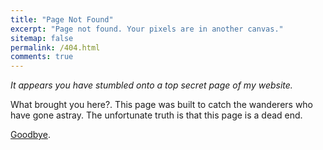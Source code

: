 ```yaml
---
title: "Page Not Found"
excerpt: "Page not found. Your pixels are in another canvas."
sitemap: false
permalink: /404.html
comments: true
---
```


<em>It appears you have stumbled onto a top secret page of my website.</em> 

What brought you here?. This page was built to catch the wanderers who have gone astray. The unfortunate truth is that this page is a dead end.

<a href="/">Goodbye</a>.

<div>
<style>
img, #quote, #comment-cat {
  display: block;
  margin-left: auto;
  margin-right: auto;
}
#author {
  float: right;
}
</style>


<div id="comment-cat"></div>
<div id="cat"></div>
<br/>
<div id="quote"></div>
<div id="author"></div>


<script type="text/javascript">

/*
  https://docs.thecatapi.com/ 
*/
const URL = 'https://api.thecatapi.com/v1/images/search?size=full';


(async function() {
  try {

    // CAT 
  
    let divTitle = document.getElementById("comment-cat");
    
    let divcat = document.getElementById("cat");
    console.log(`Initiating connection to ${URL}`);
    let response = await fetch(URL, {
       headers: {
       'x-api-key': "3ba18862-b370-41c7-8c42-389dd505b7a0"
       }
    });
    
    let cat = await response.json();
    // console.log(cat);   
    let img = document.createElement("img");
    let title = document.createElement("h2");
    title.innerText = "Comfort yourself with a kitten";   
    divTitle.append(title);
    img.src = cat[0].url;
    divcat.appendChild(img);   

    // QUOTE
    const quoteDiv = document.getElementById("quote");
    const authorDiv = document.getElementById("author");
    
    const quoteRes = await fetch('https://api.quotable.io/random');
    const data = await quoteRes.json();
    quoteDiv.innerHTML = `<h2>${data.content}</h2>`;
    authorDiv.innerHTML = `<h3>—${data.author}</h3>`;
    
  }
  catch(e) { 
    console.log(e);
  }
})();

</script>

</div>

